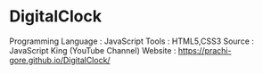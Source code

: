 # DigitalClock

Programming Language : JavaScript
Tools                : HTML5,CSS3
Source               : JavaScript King (YouTube Channel)
Website              : https://prachi-gore.github.io/DigitalClock/
